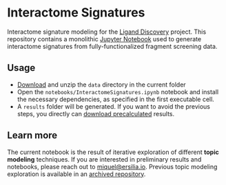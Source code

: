 # Interactome Signatures
Interactome signature modeling for the [Ligand Discovery](https://ligand-discovery.ai) project. This repository contains a monolithic [Jupyter Notebook](https://jupyter.org/) used to generate interactome signatures from fully-functionalized fragment screening data.

## Usage

* [Download](https://ligand-discovery.s3.eu-central-1.amazonaws.com/interactome-signatures/data.zip) and unzip the `data` directory in the current folder
* Open the `notebooks/InteractomeSignatures.ipynb` notebook and install the necessary dependencies, as specified in the first executable cell.
* A `results` folder will be generated. If you want to avoid the previous steps, you directly can [download precalculated](https://ligand-discovery.s3.eu-central-1.amazonaws.com/interactome-signatures/results.zip) results.

## Learn more
The current notebook is the result of iterative exploration of different **topic modeling** techniques. If you are interested in preliminary results and notebooks, please reach out to [miquel@ersilia.io](mailto:miquel@ersilia). Previous topic modeling exploration is available in an [archived repository]().
